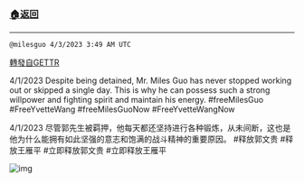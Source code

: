 ###  [:house:返回](README.md)
---


`@milesguo 4/3/2023 3:49 AM UTC`

[轉發自GETTR](https://gettr.com/post/p2dbvtpcc3e)

4/1/2023  Despite being detained, Mr. Miles Guo has never stopped working out or skipped a single day. This is why he can possess such a strong willpower and fighting spirit and maintain his energy.
#freeMilesGuo #FreeYvetteWang #freeMilesGuoNow #FreeYvetteWangNow 

4/1/2023   尽管郭先生被羁押，他每天都还坚持进行各种锻炼，从未间断，这也是他为什么能拥有如此坚强的意志和饱满的战斗精神的重要原因。
#释放郭文贵 #释放王雁平 #立即释放郭文贵 #立即释放王雁平

![img](https://media.gettr.com/group5/getter/2023/04/03/03/70d4b20a-e1e6-deed-2f0f-43c6c6d3f0ae/out.jpg)
